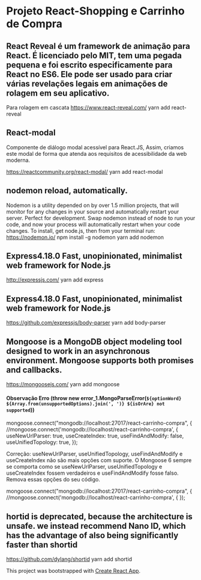 # Projeto React-Shopping e Carrinho de Compra



## React Reveal é um framework de animação para React. É licenciado pelo MIT, tem uma pegada pequena e foi escrito especificamente para React no ES6. Ele pode ser usado para criar várias revelações legais em animações de rolagem em seu aplicativo. 
Para rolagem em cascata 
https://www.react-reveal.com/
yarn add react-reveal



## React-modal 
Componente de diálogo modal acessível para React.JS, Assim, criamos este modal de forma que atenda aos requisitos de acessibilidade da web moderna. 

https://reactcommunity.org/react-modal/
yarn add react-modal


## nodemon reload, automatically.
Nodemon is a utility depended on by over 1.5 million projects, that will monitor for any changes in your source and automatically restart your server. Perfect for development.
Swap nodemon instead of node to run your code, and now your process will automatically restart when your code changes. To install, get node.js, then from your terminal run:
https://nodemon.io/
npm install -g nodemon
yarn add nodemon




## Express4.18.0 Fast, unopinionated, minimalist web framework for Node.js
http://expressjs.com/
yarn add express




## Express4.18.0 Fast, unopinionated, minimalist web framework for Node.js
https://github.com/expressjs/body-parser
yarn add body-parser


## Mongoose is a MongoDB object modeling tool designed to work in an asynchronous environment. Mongoose supports both promises and callbacks.
https://mongoosejs.com/
yarn add mongoose

#### Observação Erro (throw new error_1.MongoParseError(`${optionWord} ${Array.from(unsupportedOptions).join(', ')} ${isOrAre} not supported`))

mongoose.connect("mongodb://localhost:27017/react-carrinho-compra", {
  //mongoose.connect('mongodb://localhost/react-carrinho-compra', {
useNewUrlParser: true,
useCreateIndex: true,
useFindAndModify: false,
useUnifiedTopology: true,
});

Correção:
useNewUrlParser, useUnifiedTopology, useFindAndModify e useCreateIndex não são mais opções com suporte. O Mongoose 6 sempre se comporta como se useNewUrlParser, useUnifiedTopology e useCreateIndex fossem verdadeiros e useFindAndModify fosse falso. Remova essas opções do seu código.

mongoose.connect("mongodb://localhost:27017/react-carrinho-compra", {
  //mongoose.connect('mongodb://localhost/react-carrinho-compra', {
});





## hortid is deprecated, because the architecture is unsafe. we instead recommend Nano ID, which has the advantage of also being significantly faster than shortid
https://github.com/dylang/shortid
yarn add shortid













This project was bootstrapped with [Create React App](https://github.com/facebook/create-react-app).
